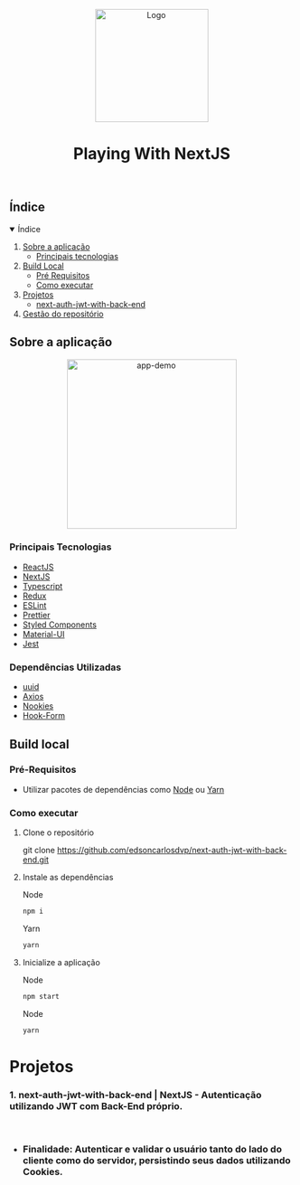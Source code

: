 <!-- Logo/Banner do Projeto -->

<p align="center">
  <img src="assets/logo-dti.png" alt="Logo" width="auto" height="200">
  <h1 align="center">Playing With NextJS</h1>
  <p align="center">
    <!-- proposito do repositório
    coleção de projetos -->
  </p>
</p>

<br />

<!-- Shields do Projeto -->

<!-- <div align="center">
  <a href="https://github.com/dtidigitalcrafters/readme-template/graphs/contributors" alt="Contributors">
        <img src="https://img.shields.io/github/contributors/dtidigitalcrafters/readme-template?color=green&style=for-the-badge" /></a>
  <a href="https://github.com/dtidigitalcrafters/readme-template/issues" alt="Issues">
        <img src="https://img.shields.io/github/issues-raw/dtidigitalcrafters/readme-template?style=for-the-badge" /></a>
  <a href="#" alt="Build Status">
        <img src="https://img.shields.io/static/v1?label=build&message=Passando&color=success&style=for-the-badge" /></a>
</div>

<br /> -->

## Índice

<details open="open">
  <summary>Índice</summary>
  <ol>
    <li>
      <a href="#sobre-a-aplicação">Sobre a aplicação</a>
      <ul>
        <li><a href="#principais-tecnologias">Principais tecnologias</a></li>
      </ul>
    </li>
    <!-- <li>
      <a href="#instalação">Instalação</a>
      <ul>
        <li><a href="#pré-requisitos">Pré Requisitos</a></li>
        <li><a href="#como-instalar">Como instalar</a></li>
        <li><a href="#como-desinstalar">Como desinstalar</a></li>
      </ul>
    </li>
    <li><a href="#como-utilizar">Como utilizar</a></li> -->
    <li>
      <a href="#build-local">Build Local</a>
      <ul>
        <li><a href="#pré-requisitos-1">Pré Requisitos</a></li>
        <li><a href="#como-executar">Como executar</a></li>
      </ul>
    </li>
    <li>
      <a href="#projetos">Projetos</a>
      <ul>
        <li><a href="#next-auth-jwt-with-back-end">next-auth-jwt-with-back-end</a></li>
      </ul>
    </li>
    <li><a href="#gestão-do-repositório">Gestão do repositório</a></li>
    <!-- <li><a href="#licença">Licença</a></li> -->
  </ol>
</details>

## Sobre a aplicação

<!--
- Objetivo [ testar, fazer exemplos, progamar junto, ter um ambiente para fazer demonstração]
 -->

<p align="center">
  <img src="assets/example.gif" alt="app-demo" width="auto" height="300">
</p>

### Principais Tecnologias

- [ReactJS](https://reactjs.org/)
- [NextJS](https://nextjs.org/)
- [Typescript](https://typescriptlang.org/)
- [Redux](https://redux.js.org/)
- [ESLint](https://eslint.org/)
- [Prettier](https://prettier.io/)
- [Styled Components](https://styled-components.com/docs)
- [Material-UI](https://material-ui.com/)
- [Jest](https://jestjs.io/)

### Dependências Utilizadas

- [uuid](https://yarnpkg.com/package/uuid)
- [Axios](https://github.com/axios/axios)
- [Nookies](https://openbase.com/js/nookies/documentation)
- [Hook-Form](https://react-hook-form.com/get-started/)

<!-- ## Instalação

Informações sobre como instalar a aplicação do ponto de vista de usuário da mesma. Instruções sobre como executá-la localmente e contribuir para o projeto devem ser citadas nas seções [Build Local](#build-local) e [Como contribuir](como-contribuir).

### Pré-Requisitos

Liste, caso existam, as tecnologias que deverão ser instaladas para que o usuário consiga utilizar a aplicação. Mostre de forma clara e direta como instalar cada um dos pré requisitos.

Exemplo:

- npm
  ```sh
  npm install npm@latest -g
  ```

### Como instalar

Passo a passo de como instalar a aplicação.

- Utilizando o npm

  ```sh
  npm i --save nome-da-aplicação
  ```

### Como desinstalar

Instruções para remover a aplicação.

## Como utilizar

Informações mais detalhadas sobre como e quando utilizar as funcionalidades da aplicação, como fazer configurações personalizadas e demais observações importantes relacionadas a esse contexto. -->

## Build local

### Pré-Requisitos

<!-- Node e Yarn -->

- Utilizar pacotes de dependências como [Node](https://nodejs.org/) ou [Yarn](https://yarnpkg.com/)

### Como executar

<!--
-Git clone
- yarn install nos projetos
- verificr no package.json qual comando para startar ex (yarn dev)
 -->

1. Clone o repositório

   git clone https://github.com/edsoncarlosdvp/next-auth-jwt-with-back-end.git

2. Instale as dependências

   Node

   ```sh
   npm i
   ```

   Yarn

   ```sh
   yarn
   ```

3. Inicialize a aplicação

   Node

   ```sh
   npm start
   ```

   Node

   ```sh
   yarn
   ```

# Projetos

### 1. <b>next-auth-jwt-with-back-end</b> | NextJS - Autenticação utilizando JWT com Back-End próprio.

<br>

- ### <b>Finalidade</b>: Autenticar e validar o usuário tanto do lado do cliente como do servidor, persistindo seus dados utilizando Cookies.

<!-- - Adicionar/remover banner.
- Visualização de carossel de banner.
- Lista memorizada (ao selecionar um item, somente ele é renderizado novamente)
- Componentes React dinâmicos (renderizados à partir de um BD).
- Setup e consulta de JSON Server. -->

<!-- ## Como Contribuir

- Para adicionar novas features, basta commitar na main. -->

<!--
-qualquer pessoa do time pode ver como referencia
- objetivo não é fazer o melhor codigo e sim testar coneito
- tudo pode ser comitado na main
 -->

<!-- ## Licença

Informe a licença de códido utilizada pelo projeto. -->
